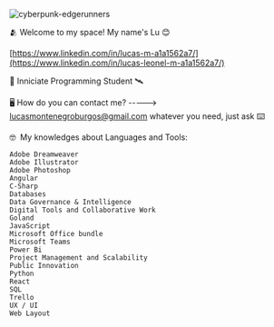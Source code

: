 ![cyberpunk-edgerunners](https://github.com/user-attachments/assets/f050fe96-a553-4502-a819-02248216f462)

🫂 Welcome to my space!
My name's Lu 😊

[https://www.linkedin.com/in/lucas-m-a1a1562a7/](https://www.linkedin.com/in/lucas-leonel-m-a1a1562a7/)

🛜 Inniciate Programming Student 🛰️​

🖥️ How do you can contact me? -----> lucasmontenegroburgos@gmail.com
    whatever you need, just ask
⌨️

🤓 ​​
My knowledges about Languages and Tools:

    Adobe Dreamweaver
    Adobe Illustrator
    Adobe Photoshop
    Angular
    C-Sharp
    Databases
    Data Governance & Intelligence 
    Digital Tools and Collaborative Work
    Goland
    JavaScript
    Microsoft Office bundle
    Microsoft Teams
    Power Bi
    Project Management and Scalability
    Public Innovation
    Python
    React
    SQL
    Trello
    UX / UI
    Web Layout
